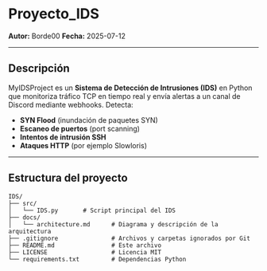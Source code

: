 # Proyecto_IDS

**Autor:** Borde00
**Fecha:** 2025-07-12

---

## Descripción

MyIDSProject es un **Sistema de Detección de Intrusiones (IDS)** en Python que monitoriza tráfico TCP en tiempo real y envía alertas a un canal de Discord mediante webhooks. Detecta:

- **SYN Flood** (inundación de paquetes SYN)  
- **Escaneo de puertos** (port scanning)  
- **Intentos de intrusión SSH**  
- **Ataques HTTP** (por ejemplo Slowloris)

---

## Estructura del proyecto

```text
IDS/
├── src/
│   └── IDS.py       # Script principal del IDS
├── docs/
│   └── architecture.md      # Diagrama y descripción de la arquitectura
├── .gitignore               # Archivos y carpetas ignorados por Git
├── README.md                # Este archivo
├── LICENSE                  # Licencia MIT
└── requirements.txt         # Dependencias Python
